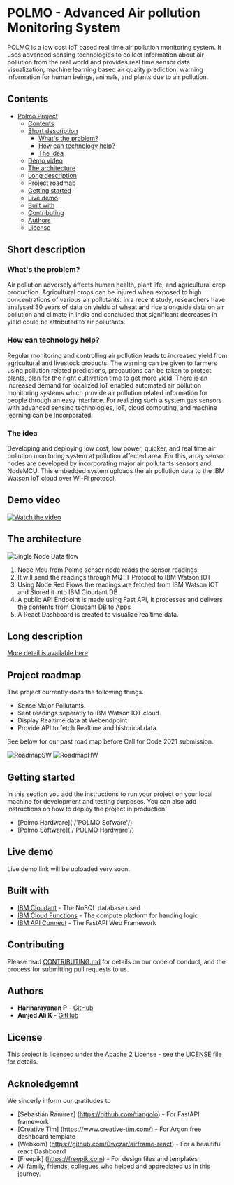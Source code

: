 # POLMO - Advanced Air pollution Monitoring System



POLMO is a low cost IoT based real time air pollution monitoring system.  It uses advanced sensing technologies to collect information about air pollution from the real world and provides  real time sensor data  visualization, machine learning based air quality prediction, warning information for human beings, animals, and plants due to air pollution.
## Contents

- [Polmo Project](#polmo-advanced-air-pollution-monitoring-system)
  - [Contents](#contents)
  - [Short description](#short-description)
    - [What's the problem?](#whats-the-problem)
    - [How can technology help?](#how-can-technology-help)
    - [The idea](#the-idea)
  - [Demo video](#demo-video)
  - [The architecture](#the-architecture)
  - [Long description](#long-description)
  - [Project roadmap](#project-roadmap)
  - [Getting started](#getting-started)
  - [Live demo](#live-demo)
  - [Built with](#built-with)
  - [Contributing](#contributing)
  - [Authors](#authors)
  - [License](#license)

## Short description

### What's the problem?

Air pollution adversely affects human health, plant life, and agricultural crop production.  Agricultural crops can be injured when exposed to high concentrations of various air pollutants.  In a recent study, researchers have analysed 30 years of data on yields of wheat and rice alongside data on air pollution and climate in India and concluded that significant decreases in yield could be attributed to air pollutants.

### How can technology help?

Regular monitoring and controlling air pollution leads to increased yield from agricultural and livestock products. The warning can be given to farmers using pollution related predictions, precautions can be taken to protect plants, plan for the right cultivation time to get more yield.  There is an increased demand for localized IoT enabled automated air pollution monitoring systems which provide air pollution related information for people through an easy interface.  For realizing such a system gas sensors with advanced sensing technologies, IoT, cloud computing, and machine learning can be Incorporated.

### The idea

Developing and deploying low cost, low power, quicker, and real time air pollution monitoring system at pollution affected area. For this, array sensor nodes are developed by incorporating major air pollutants sensors and NodeMCU.  This embedded system uploads the air pollution data to the IBM Watson IoT cloud over Wi-Fi protocol. 

## Demo video

[![Watch the video](https://github.com/HarinarayananP/Air-polution-monitoring/blob/main/images/YT-Thumbnail.png)](https://youtu.be/6nTHpyTWLMA)

## The architecture

![Single Node Data flow](./images/Block-Diagram---Github.jpg)

1. Node Mcu from Polmo sensor node reads the sensor readings. 
2. It will send the readings through MQTT Protocol to IBM Watson IOT
3. Using Node Red Flows the readings are fetched from IBM Watson IOT and Stored it into IBM Cloudant DB
4. A public API Endpoint is made using Fast API, It processes and delivers the contents from Cloudant DB to Apps
5. A React Dashboard is created to visualize realtime data.

## Long description

[More detail is available here](./docs/DESCRIPTION.md)

## Project roadmap

The project currently does the following things.
- Sense Major Pollutants.
- Sent readings seperatly to IBM Watson IOT cloud.
- Display Realtime data at Webendpoint
- Provide API to fetch Realtime and historical data.

See below for our past road map before Call for Code 2021 submission.

![RoadmapSW](./images/Road-map-sw.png)
![RoadmapHW](./images/Road-map-hw.png)

## Getting started

In this section you add the instructions to run your project on your local machine for development and testing purposes. You can also add instructions on how to deploy the project in production.

- [Polmo Hardware](./'POLMO Sofware'/)
- [Polmo Software](./'POLMO Hardware'/)

## Live demo

Live demo link will be uploaded very soon.

## Built with

- [IBM Cloudant](https://cloud.ibm.com/catalog?search=cloudant#search_results) - The NoSQL database used
- [IBM Cloud Functions](https://cloud.ibm.com/catalog?search=cloud%20functions#search_results) - The compute platform for handing logic
- [IBM API Connect](https://cloud.ibm.com/catalog?search=api%20connect#search_results) - The FastAPI Web Framework


## Contributing

Please read [CONTRIBUTING.md](CONTRIBUTING.md) for details on our code of conduct, and the process for submitting pull requests to us.

## Authors

<a href="https://github.com/HarinarayananP/Air-polution-monitoring/graphs/contributors">
</a>

- **Harinarayanan P** - [GitHub](https://github.com/HarinarayananP)
- **Amjed Ali K** - [GitHub](https://github.com/amjed-ali-k)

## License

This project is licensed under the Apache 2 License - see the [LICENSE](LICENSE) file for details.

## Acknoledgemnt

We sincerly inform our gratitudes to
- [Sebastián Ramírez] (https://github.com/tiangolo) - For FastAPI framework
- [Creative Tim] (https://www.creative-tim.com/) - For Argon free dashboard template
- [Webkom] (https://github.com/0wczar/airframe-react) - For a beautiful react Dashboard
- [Freepik] (https://freepik.com) - For design files and templates
- All family, friends, collegues who helped and appreciated us in this journey.
